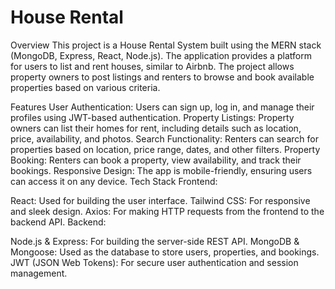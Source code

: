 # House Rental

Overview
This project is a House Rental System built using the MERN stack (MongoDB, Express, React, Node.js). The application provides a platform for users to list and rent houses, similar to Airbnb. The project allows property owners to post listings and renters to browse and book available properties based on various criteria.

Features
User Authentication: Users can sign up, log in, and manage their profiles using JWT-based authentication.
Property Listings: Property owners can list their homes for rent, including details such as location, price, availability, and photos.
Search Functionality: Renters can search for properties based on location, price range, dates, and other filters.
Property Booking: Renters can book a property, view availability, and track their bookings.
Responsive Design: The app is mobile-friendly, ensuring users can access it on any device.
Tech Stack
Frontend:

React: Used for building the user interface.
Tailwind CSS: For responsive and sleek design.
Axios: For making HTTP requests from the frontend to the backend API.
Backend:

Node.js & Express: For building the server-side REST API.
MongoDB & Mongoose: Used as the database to store users, properties, and bookings.
JWT (JSON Web Tokens): For secure user authentication and session management.
